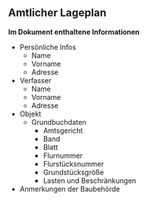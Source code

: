 ## Amtlicher Lageplan 
 
**Im Dokument enthaltene Informationen**
- Persönliche Infos
    -  Name
    -  Vorname
    -  Adresse
- Verfasser
    -  Name
    -  Vorname
    -  Adresse
- Objekt
    -  Grundbuchdaten
        -  Amtsgericht
        -  Band
        -  Blatt
        -  Flurnummer
        -  Flurstücksnummer
        -  Grundstücksgröße
        -  Lasten und Beschränkungen
- Anmerkungen der Baubehörde
